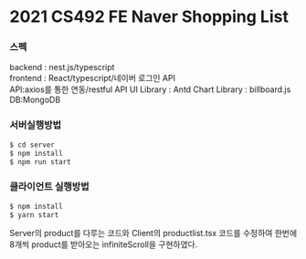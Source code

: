 # 2021 CS492 FE Naver Shopping List

### 스펙

backend : nest.js/typescript  
frontend : React/typescript/네이버 로그인 API  
API:axios를 통한 연동/restful API
UI Library : Antd
Chart Library : billboard.js  
DB:MongoDB

### 서버실행방법

```bash
$ cd server
$ npm install
$ npm run start
```

### 클라이언트 실행방법

```bash
$ npm install
$ yarn start
```

Server의 product를 다루는 코드와 Client의 productlist.tsx 코드를 수정하여 한번에 8개씩 product를 받아오는 infiniteScroll을 구현하였다.
